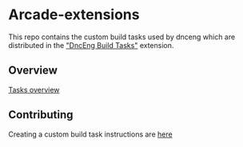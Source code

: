 # Arcade-extensions

This repo contains the custom build tasks used by dnceng which are distributed in the ["DncEng Build Tasks"](https://marketplace.visualstudio.com/items?itemName=dotnet-dnceng.dnceng-build-release-tasks&targetId=b55de4ed-4b5a-4215-a8e4-0a0a5f71e7d8&utm_source=vstsproduct&utm_medium=ExtHubManageList) extension.

## Overview

[Tasks overview](https://github.com/dotnet/arcade/blob/master/Documentation/Projects/DevOps/Tasks/OnePager.md)

## Contributing

Creating a custom build task instructions are [here](./src/tasks/README.md)
